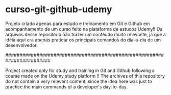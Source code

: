 # curso-git-github-udemy
Projeto criado apenas para estudo e treinamento em Git e Github
em acompanhamento de um curso feito na plataforma de estudos Udemy!!
Os arquivos desse repositório não trazer um contéudo muito relevante,
já que a idéia aqui era apenas praticar os principais comandos do dia-a-dia de um desenvolvedor.

########################################################################

Project created only for study and training in Git and Github following a course made on the Udemy study platform !! The archives of this repository do not contain a very relevant content, since the idea here was just to practice the main commands of a developer's day-to-day.

